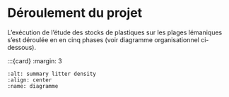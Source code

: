 # Déroulement du projet

L’exécution de l’étude des stocks de plastiques sur les plages lémaniques s’est déroulée en en cinq phases (voir diagramme organisationnel ci-dessous).

:::{card} 
:margin: 3

```{image} resources/images/diagramme.jpg
:alt: summary litter density
:align: center
:name: diagramme
```